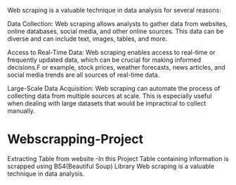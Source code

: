 Web scraping is a valuable technique in data analysis for several reasons:

Data Collection: Web scraping allows analysts to gather data from websites, online databases, social media, and other online sources. 
This data can be diverse and can include text, images, tables, and more.

Access to Real-Time Data: Web scraping enables access to real-time or frequently updated data, which can be crucial for making informed decisions.F
or example, stock prices, weather forecasts, news articles, and social media trends are all sources of real-time data.

Large-Scale Data Acquisition: Web scraping can automate the process of collecting data from multiple sources at scale.
This is especially useful when dealing with large datasets that would be impractical to collect manually.


# Webscrapping-Project
Extracting Table from website
-In this Project Table containing information is scrapped using  BS4(Beautiful Soup) Library
Web scraping is a valuable technique in data analysis.
